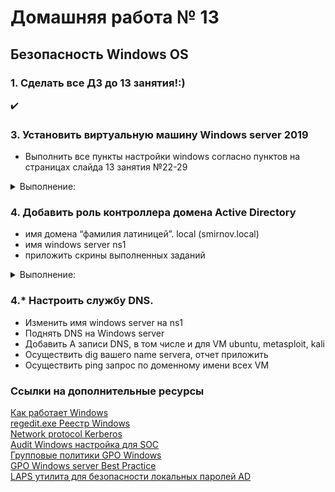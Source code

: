 # Домашняя работа № 13
## Безопасность Windows OS

### 1. Сделать все ДЗ до 13 занятия!:)
 ✔️
### 3. Установить виртуальную машину Windows server 2019
 - Выполнить все пункты настройки windows согласно пунктов на страницах слайда 13 занятия №22-29

<details>
  <summary>Выполнение:</summary>

У меня Windows 2022 Server. Выполнение в процессе.

</details>

### 4. Добавить роль контроллера домена Active Directory
- имя домена “фамилия латиницей”. local (smirnov.local)
- имя windows server ns1
- приложить скрины выполненных заданий

<details>
  <summary>Выполнение:</summary>

В процессе

</details>

### 4.*  Настроить службу DNS.
- Изменить имя windows server на ns1
- Поднять DNS на Windows server
- Добавить A записи DNS, в том числе и для VM ubuntu, metasploit, kali
- Осуществить dig вашего name servera, отчет приложить
- Осуществить ping запрос по доменному имени всеx VM


### Ссылки на дополнительные ресурсы
[Как работает Windows](https://uchet-jkh.ru/i/kak-rabotaet-operacionnaya-sistema-windows-principy-i-funkcionalnost/)<br>
[regedit.exe Реестр Windows](https://itspectr.ru/chto-takoe-reestr-windows-vvodnaya-chast/)<br>
[Network protocol Kerberos](https://www.keepersecurity.com/ru_RU/resources/glossary/what-is-kerberos/)<br>
[Audit Windows настройка для SOC](https://www.anti-malware.ru/practice/methods/Setting-up-auditing-in-Windows-for-full-SOC-monitoring)<br>
[Групповые политики GPO Windows](https://1cloud.ru/help/windows/gruppovye-politiki-active-directory)<br>
[GPO Windows server Best Practice](https://winitpro.ru/index.php/category/group-policy/)<br>
[LAPS утилита для безопасности локальных паролей AD](https://activedirectorypro.com/microsoft-laps-setup-install-guide/)<br>
